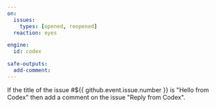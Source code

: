 ```yaml
---
on:
  issues:
    types: [opened, reopened]
  reaction: eyes

engine: 
  id: codex

safe-outputs:
  add-comment:
---
```


If the title of the issue #${{ github.event.issue.number }} is "Hello from Codex" then add a comment on the issue "Reply from Codex".

